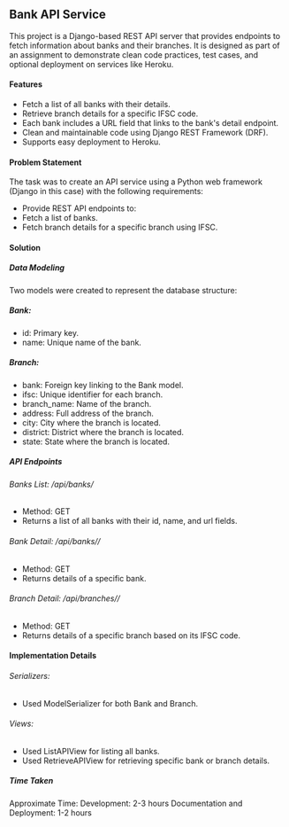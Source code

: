 ## Bank API Service
This project is a Django-based REST API server that provides endpoints to fetch information about banks and their branches. It is designed as part of an assignment to demonstrate clean code practices, test cases, and optional deployment on services like Heroku.

#### Features
- Fetch a list of all banks with their details.
- Retrieve branch details for a specific IFSC code.
- Each bank includes a URL field that links to the bank's detail endpoint.
- Clean and maintainable code using Django REST Framework (DRF).
- Supports easy deployment to Heroku.


#### Problem Statement
The task was to create an API service using a Python web framework (Django in this case) with the following requirements:

- Provide REST API endpoints to:
- Fetch a list of banks.
- Fetch branch details for a specific branch using IFSC.

#### Solution
##### Data Modeling
Two models were created to represent the database structure:

##### Bank:

- id: Primary key.
- name: Unique name of the bank.

##### Branch:

- bank: Foreign key linking to the Bank model.
- ifsc: Unique identifier for each branch.
- branch_name: Name of the branch.
- address: Full address of the branch.
- city: City where the branch is located.
- district: District where the branch is located.
- state: State where the branch is located.

##### API Endpoints
###### Banks List: /api/banks/

- Method: GET
- Returns a list of all banks with their id, name, and url fields.

###### Bank Detail: /api/banks/<id>/

- Method: GET
- Returns details of a specific bank.

###### Branch Detail: /api/branches/<ifsc>/

- Method: GET
- Returns details of a specific branch based on its IFSC code.

#### Implementation Details
###### Serializers:

- Used ModelSerializer for both Bank and Branch. 

###### Views:

- Used ListAPIView for listing all banks.
- Used RetrieveAPIView for retrieving specific bank or branch details.

##### Time Taken
Approximate Time:
Development: 2-3 hours
Documentation and Deployment: 1-2 hours